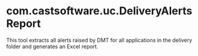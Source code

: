 # com.castsoftware.uc.DeliveryAlertsReport
This tool extracts all alerts raised by DMT for all applications in the delivery folder and generates an Excel report.
